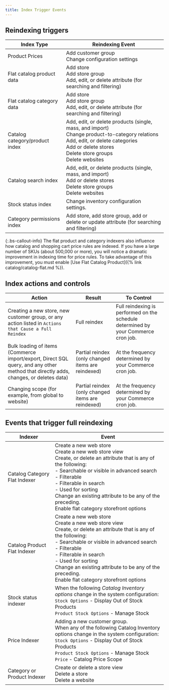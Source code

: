 ```yaml
---
title: Index Trigger Events
---
```


## Reindexing triggers

Index Type | Reindexing Event
---------- | ----------------
Product Prices | Add customer group<br/>Change configuration settings
Flat catalog product data | Add store<br/>Add store group<br/>Add, edit, or delete attribute (for searching and filtering)
Flat catalog category data | Add store<br/>Add store group<br/>Add, edit, or delete attribute (for searching and filtering)
Catalog category/product index | Add, edit, or delete products (single, mass, and import)<br/>Change product-to-category relations<br/>Add, edit, or delete categories<br/>Add or delete stores<br/>Delete store groups<br/>Delete websites
Catalog search index | Add, edit, or delete products (single, mass, and import)<br/>Add or delete stores<br/>Delete store groups<br/>Delete websites
Stock status index | Change inventory configuration settings.
Category permissions index | Add store, add store group, add or delete or update attribute (for searching and filtering)

{:.bs-callout-info}
The flat product and category indexers also influence how catalog and shopping cart price rules are indexed. If you have a large number of SKUs (about 500,000 or more), you will notice a dramatic improvement in indexing time for price rules. To take advantage of this improvement, you must enable [Use Flat Catalog Product]({% link catalog/catalog-flat.md %}).

## Index actions and controls

Action | Result | To Control
------ | ------ | ----------
Creating a new store, new customer group, or any action listed in `Actions that Cause a Full Reindex` | Full reindex | Full reindexing is performed on the schedule determined by your Commerce cron job.
Bulk loading of items (Commerce import/export, Direct SQL query, and any other method that directly adds, changes, or deletes data) | Partial reindex (only changed items are reindexed) | At the frequency determined by your Commerce cron job.
Changing scope (for example, from global to website) | Partial reindex (only changed items are reindexed) | At the frequency determined by your Commerce cron job.

## Events that trigger full reindexing

Indexer | Event
------- | -----
Catalog Category Flat Indexer | Create a new web store<br/>Create a new web store view<br/>Create, or delete an attribute that is any of the following:<br/>-  Searchable or visible in advanced search<br/>-  Filterable<br/>-  Filterable in search<br/>-  Used for sorting<br/>Change an existing attribute to be any of the preceding.<br/>Enable flat category storefront options
Catalog Product Flat Indexer | Create a new web store<br>Create a new web store view<br/>Create, or delete an attribute that is any of the following:<br/>-  Searchable or visible in advanced search<br>- Filterable<br>- Filterable in search<br/>- Used for sorting <br/>Change an existing attribute to be any of the preceding.<br/>Enable flat category storefront options
Stock status indexer | When the following _Catalog Inventory options_ change in the system configuration:<br/>`Stock Options` - Display Out of Stock Products<br/>`Product Stock Options` - Manage Stock
Price Indexer | Adding a new customer group.<br/>When any of the following Catalog Inventory options change in the system configuration:<br/>`Stock Options` -  Display Out of Stock Products<br/>`Product Stock Options` - Manage Stock<br/>`Price` - Catalog Price Scope
Category or Product Indexer | Create or delete a store view<br/>Delete a store<br/>Delete a website
